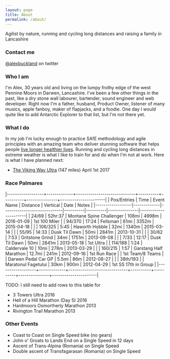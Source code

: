 ```yaml
---
layout: page
title: About
permalink: /about/
---
```


Agilist by nature, running and cycling long distances and raising a family in Lancashire

### Contact me

[@alexbuckland](https://twitter.com/alexbuckland) on twitter

### Who I am

I'm Alex, 30 years old and living on the lumpy frothy edge of the west Pennine Moors in Darwen, Lancashire. I've been a few other things in the past, like a dry stone wall labourer, bartender, sound engineer and web developer. Right now I'm a father, husband, Product Owner, listener of many musics, apple fanboy, maker of flapjacks, and a foodie. One day I would quite like to add Antarctic Explorer to that list, but I'm not there yet.

### What I do

In my job I'm lucky enough to practice SAfE methodology and agile principles with an amazing team who deliver stunning software that helps people [live longer healthier lives](http://emishealth.com).
Running and cycling long distances in extreme weather is what I like to train for and do when I'm not at work.
Here is what I have planned next:

- [The Viking Way Ultra](http://www.vikingwayultra.com) (147 miles) April 1st 2017

### Race Palmares 

|------------------+-------------+-----------------------------+----------+----------+---------------+----------------------|
| Pos/Entries      |    Time     |         Event Name          | Distance | Vertical |       Date    |       Notes          |
|------------------|-------------|-----------------------------|----------|----------|---------------|----------------------|
| 24/69            | 52hr:37     | Montane Spine Challenger    | 108mi    | 4998m    | 2016-01-09    | 1st 100 Miler        |
| 94/370           | 17:24       | Fellsman                    | 61mi     | 3352m    | 2015-04-18    |                      |
| 106/325          | 5:45        | Haworth Hobble              | 32mi     | 1340m    | 2015-03-14    |                      |
| 55/95            | 14:33       | Dusk Til Dawn               | 50mi     | 2841m    | 2013-10-31    |                      |
| 30/62            | 7:53        | Gritstone Grind             | 34mi     | 1751m    | 2013-09-08    |                      |
| 7/33             | 12:17       | Dusk Til Dawn               | 50mi     | 2841m    | 2013-05-18    | 1st Ultra            |
| 114/188          | 1:24        | Caldervale 10               | 10mi     | 278m     | 2013-03-29    |                      |
| 160/215          | 1:57        | Garstang Half Marathon      | 12.7mi   | 241m     | 2012-09-16    | 1st Run Race         |
| 1st Team/8 Teams |             | Darwen Pedal Car GP         | 5.5mi    | 86m      | 2012-08-27    |                      |
| 38th/193         |             | Maratonul Fagetului         | 30km     | 900m     | 2012-04-29    | 1st SS 17th in Group |
|------------------+-------------+-----------------------------+----------+----------+---------------+----------------------|

TODO: I still need to add rows to this table for
- 3 Towers Ultra 2016
- Hell of a Hill Marathon (Day 5) 2016
- Hardmoors Osmortherly Marathon 2013
- Rivington Trail Marathon 2013

### Other Events

- Coast to Coast on Single Speed bike (no gears)
- John o' Groats to Lands End on a Single Speed in 12 days
- Ascent of Trans-Alpina (Romania) on Single Speed
- Double ascent of Transfagarasan (Romania) on Single Speed


